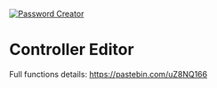 [![Password Creator](http://img.youtube.com/vi/uoI9qw4K8fI/0.jpg)](http://www.youtube.com/watch?v=uoI9qw4K8fI "Controller Editor")

# Controller Editor

Full functions details: https://pastebin.com/uZ8NQ166

